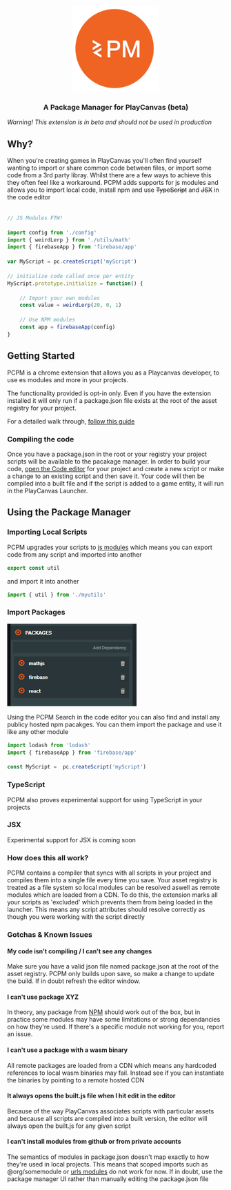 <div align="center">
  <br>
  <img src="./static/icon.png" alt="PCPM" width="200">
  <br>
  <h3 align="center">A Package Manager for PlayCanvas (beta)</h3>

</div>

<!-- <p align="center"> -->
<!--   <a href="#key-features">Key Features</a> • -->
<!--   <a href="#getting-started">Getting Started</a> • -->
<!--   <a href="#download">Download</a> • -->
<!--   <a href="#credits">Credits</a> • -->
<!--   <a href="#related">Related</a> • -->
<!--   <a href="#license">License</a> -->
<!-- </p> -->

<!--PCPM is an extension for the PlayCanvas Editor that adds support for Javascript Modules, TypeScript JSX and more. Your PlayCanvas scripts become JS modules which means you can import and export code.-->

_Warning! This extension is in beta and should not be used in production_

## Why?
When you're creating games in PlayCanvas you'll often find yourself wanting to import or share common code between files, or import some code from a 3rd party libray. Whilst there are a few ways to achieve this they often feel like a workaround. PCPM adds supports for js modules and allows you to import local code, install npm and use ~~TypeScript~~ and ~~JSX~~ in the code editor

```javascript

// JS Modules FTW!

import config from './config'
import { weirdLerp } from './utils/math'
import { firebaseApp } from 'firebase/app'

var MyScript = pc.createScript('myScript')

// initialize code called once per entity
MyScript.prototype.initialize = function() {

    // Import your own modules
    const value = weirdLerp(20, 0, 1)

    // Use NPM modules
    const app = firebaseApp(config)
}
```

## Getting Started

PCPM is a chrome extension that allows you as a Playcanvas developer, to use es modules and more in your projects.

The functionality provided is opt-in only. Even if you have the extension installed it will only run if a package.json file exists at the root of the asset registry for your project.

For a detailed walk through, [follow this guide](https://github.com/marklundin/pcpm/wiki/Getting-Started)

### Compiling the code

Once you have a package.json in the root or your registry your project scripts will be available to the pacakage manager. In order to build your code, [open the Code editor](https://developer.playcanvas.com/en/user-manual/scripting/code-editor/#opening-the-code-editor) for your project and create a new script or make a change to an existing script and then save it. Your code will then be compiled into a built file and if the script is added to a game entity, it will run in the PlayCanvas Launcher.

## Using the Package Manager

### Importing Local Scripts

PCPM upgrades your scripts to [js modules](https://developer.mozilla.org/en-US/docs/Web/JavaScript/Reference/Statements/import) which means you can export code from any script and imported into another

```javascript 
export const util
```
and import it into another
```javascript 
import { util } from './myutils'
``` 

### Import Packages

![PCPM Package Manager](./static/package-manager.png)
<br>

Using the PCPM Search in the code editor you can also find and install any publicy hosted npm pacakges. You can them import the package and use it like any other module

```javascript
import lodash from 'lodash'
import { firebaseApp } from 'firebase/app'

const MyScript =  pc.createScript('myScript')
```

### TypeScript
PCPM also proves experimental support for using TypeScript in your projects

### JSX
Experimental support for JSX is coming soon

### How does this all work?
PCPM contains a compiler that syncs with all scripts in your project and compiles them into a single file every time you save. Your asset registry is treated as a file system so local modules can be resolved aswell as remote modules which are loaded from a CDN. To do this, the extension marks all your scripts as 'excluded' which prevents them from being loaded in the launcher. This means any script attributes should resolve correctly as though you were working with the script directly

### Gotchas & Known Issues

#### My code isn't compiling / I can't see any changes
Make sure you have a valid json file named package.json at the root of the asset registry. PCPM only builds upon save, so make a change to update the build. If in doubt refresh the editor window. 

#### I can't use package XYZ
In theory, any package from [NPM](https://www.npmjs.com/) should work out of the box, but in practice some modules may have some limitations or strong dependancies on how they're used. If there's a specific module not working for you, report an issue.

#### I can't use a package with a wasm binary
All remote packages are loaded from a CDN which means any hardcoded references to local wasm binaries may fail. Instead see if you can instantiate the binaries by pointing to a remote hosted CDN

#### It always opens the built.js file when I hit edit in the editor
Because of the way PlayCanvas associates scripts with particular assets and because all scripts are compiled into a built version, the editor will always open the built.js for any given script

#### I can't install modules from github or from private accounts
The semantics of modules in package.json doesn't map exactly to how they're used in local projects. This means that scoped imports such as @org/somemodule or [urls modules](https://docs.npmjs.com/cli/v8/configuring-npm/package-json#urls-as-dependencies) do not work for now. If in doubt, use the package manager UI rather than manually editing the package.json file
